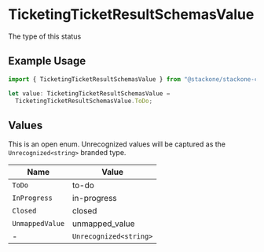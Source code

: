 # TicketingTicketResultSchemasValue

The type of this status

## Example Usage

```typescript
import { TicketingTicketResultSchemasValue } from "@stackone/stackone-client-ts/sdk/models/shared";

let value: TicketingTicketResultSchemasValue =
  TicketingTicketResultSchemasValue.ToDo;
```

## Values

This is an open enum. Unrecognized values will be captured as the `Unrecognized<string>` branded type.

| Name                   | Value                  |
| ---------------------- | ---------------------- |
| `ToDo`                 | to-do                  |
| `InProgress`           | in-progress            |
| `Closed`               | closed                 |
| `UnmappedValue`        | unmapped_value         |
| -                      | `Unrecognized<string>` |